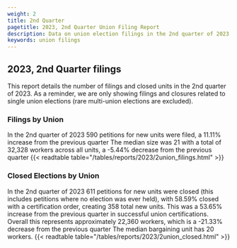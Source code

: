 ```yaml
---
weight: 2
title: 2nd Quarter
pagetitle: 2023, 2nd Quarter Union Filing Report
description: Data on union election filings in the 2nd quarter of 2023
keywords: union filings
---
```


## 2023, 2nd Quarter filings

This report details the number of filings and closed units in the 2nd quarter of 2023. As a reminder, we are only showing filings and closures related to single union elections (rare multi-union elections are excluded).

### Filings by Union
In the 2nd quarter of 2023 590 petitions for new units were filed, a 11.11% increase from the previous quarter The median size was 21 with a total of 32,328 workers across all units, a -5.44% decrease from the previous quarter
{{< readtable table="/tables/reports/2023/2union_filings.html" >}}

### Closed Elections by Union
In the 2nd quarter of 2023 611 petitions for new units were closed (this includes petitions where no election was ever held), with 58.59% closed with a certification order, creating 358 total new units. This was a 53.65% increase from the previous quarter in successful union certifications. Overall this represents approximately 22,360 workers, which is a -21.33% decrease from the previous quarter The median bargaining unit has 20 workers.
{{< readtable table="/tables/reports/2023/2union_closed.html" >}}
